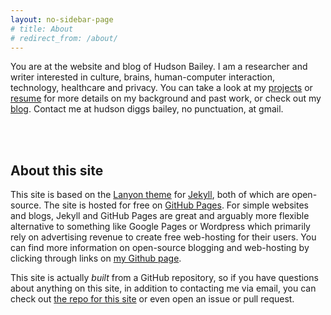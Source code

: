 ```yaml
---
layout: no-sidebar-page
# title: About
# redirect_from: /about/
---
```




You are at the website and blog of Hudson Bailey. I am a researcher and writer interested in culture, brains, human-computer interaction, technology, healthcare and privacy. You can take a look at my [projects](/projects) or [resume](/assets/bailey_resume.pdf) for more details on my background and past work, or check out my [blog](/blog). Contact me at hudson diggs bailey, no punctuation, at gmail.

<br><br>

## About this site

This site is based on the [Lanyon theme](http://lanyon.getpoole.com) for [Jekyll](http://jekyllrb.com), both of which are open-source. The site is hosted for free on [GitHub Pages](https://pages.github.com). For simple websites and blogs, Jekyll and GitHub Pages are great and arguably more flexible alternative to something like Google Pages or Wordpress which primarily rely on advertising revenue to create free web-hosting for their users. You can find more information on open-source blogging and web-hosting by clicking through links on [my Github page](https://github.com/hdbhdb/).

This site is actually _built_ from a GitHub repository, so if you have questions about anything on this site, in addition to contacting me via email, you can check out [the repo for this site](https://github.com/hdbhdb/hdbhdb.github.io) or even open an issue or pull request.

